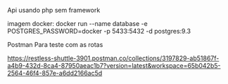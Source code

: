 Api usando php sem framework

imagem docker: docker run --name database -e POSTGRES_PASSWORD=docker -p 5433:5432 -d postgres:9.3

Postman Para teste com as rotas

https://restless-shuttle-3901.postman.co/collections/3197829-ab51867f-a4b9-432d-8ca4-87950aeac1b7?version=latest&workspace=65b042b5-2564-46f4-857e-a6dd2166ac5d
